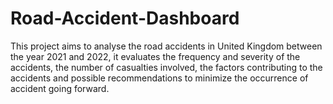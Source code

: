 # Road-Accident-Dashboard
This project aims to analyse the road accidents in United Kingdom between the year 2021 and 2022, it evaluates the frequency and severity of the accidents, the number of casualties involved, the factors contributing to the accidents and possible recommendations to minimize the occurrence of accident going forward. 
